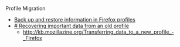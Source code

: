 


Profile Migration
* [Back up and restore information in Firefox profiles](http://mzl.la/1xKrFsk)
* [# Recovering important data from an old profile](http://mzl.la/1xKrzkF)
	* http://kb.mozillazine.org/Transferring_data_to_a_new_profile_-_Firefox
<!--stackedit_data:
eyJoaXN0b3J5IjpbLTEzMjM5NjY4NjRdfQ==
-->